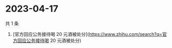 # 2023-04-17

共 1 条

<!-- BEGIN -->
<!-- 最后更新时间 Mon Apr 17 2023 06:09:49 GMT+0800 (China Standard Time) -->

1. [官方回应公务接待喝 20
   元酒被处分](https://www.zhihu.com/search?q=官方回应公务接待喝 20 元酒被处分)

<!-- END -->
